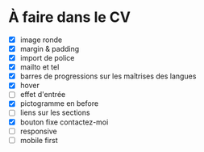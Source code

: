 # À faire dans le CV
- [x] image ronde
- [x] margin & padding
- [x] import de police
- [x] mailto et tel
- [x] barres de progressions sur les maîtrises des langues
- [x] hover
- [ ] effet d'entrée
- [x] pictogramme en before
- [ ] liens sur les sections
- [X] bouton fixe contactez-moi
- [ ] responsive
- [ ] mobile first
